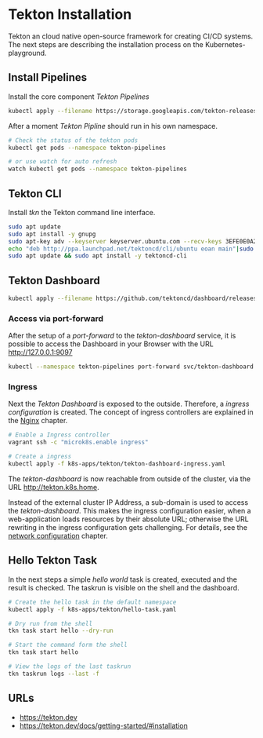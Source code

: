 # Tekton Installation

Tekton an cloud native open-source framework for creating CI/CD systems. The next steps
are describing the installation process on the Kubernetes-playground.

## Install Pipelines

Install the core component *Tekton Pipelines*

``` bash
kubectl apply --filename https://storage.googleapis.com/tekton-releases/pipeline/latest/release.yaml
```

After a moment *Tekton Pipline* should run in his own namespace.

``` bash
# Check the status of the tekton pods
kubectl get pods --namespace tekton-pipelines

# or use watch for auto refresh
watch kubectl get pods --namespace tekton-pipelines
```

## Tekton CLI

Install *tkn* the Tekton command line interface.

``` bash
sudo apt update
sudo apt install -y gnupg
sudo apt-key adv --keyserver keyserver.ubuntu.com --recv-keys 3EFE0E0A2F2F60AA
echo "deb http://ppa.launchpad.net/tektoncd/cli/ubuntu eoan main"|sudo tee /etc/apt/sources.list.d/tektoncd-ubuntu-cli.list
sudo apt update && sudo apt install -y tektoncd-cli
```

## Tekton Dashboard

``` bash
kubectl apply --filename https://github.com/tektoncd/dashboard/releases/latest/download/tekton-dashboard-release.yaml
```

### Access via port-forward

After the setup of a *port-forward* to the *tekton-dashboard* service, it is possible to
access the Dashboard in your Browser with the URL <http://127.0.0.1:9097>

``` bash
kubectl --namespace tekton-pipelines port-forward svc/tekton-dashboard 9097:9097
```

### Ingress

Next the *Tekton Dashboard* is exposed to the outside. Therefore, a *ingress configuration* is created.
The concept of ingress controllers are explained in the [Nginx](nginx.md) chapter.

```bash
# Enable a Ingress controller
vagrant ssh -c "microk8s.enable ingress"

# Create a ingress
kubectl apply -f k8s-apps/tekton/tekton-dashboard-ingress.yaml
```

The *tekton-dashboard* is now reachable from outside of the cluster, via the URL <http://tekton.k8s.home>.

Instead of the external cluster IP Address, a sub-domain is used to access the *tekton-dashboard*. This makes
the ingress configuration easier, when a web-application loads resources by their absolute URL; otherwise the
URL rewriting in the ingress configuration gets challenging.
For details, see the [network configuration](../network-configuration.md) chapter.

## Hello Tekton Task

In the next steps a simple *hello world* task is created, executed and the
result is checked. The taskrun is visible on the shell and the dashboard.

``` bash
# Create the hello task in the default namespace
kubectl apply -f k8s-apps/tekton/hello-task.yaml

# Dry run from the shell
tkn task start hello --dry-run

# Start the command form the shell
tkn task start hello

# View the logs of the last taskrun
tkn taskrun logs --last -f
```

## URLs

- <https://tekton.dev>
- <https://tekton.dev/docs/getting-started/#installation>
